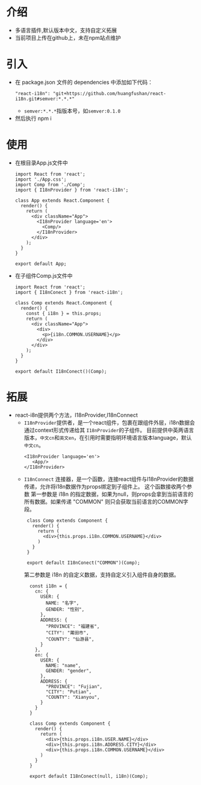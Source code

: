 # 介绍
* 多语言插件,默认版本中文，支持自定义拓展
* 当前项目上传在github上，未在npm站点维护

# 引入
* 在 package.json 文件的 dependencies 中添加如下代码：
  ```
  "react-i18n": "git+https://github.com/huangfushan/react-i18n.git#semver:*.*.*"
  ```
  * `semver:*.*.*`指版本号，如`semver:0.1.0`
* 然后执行 npm i

# 使用
* 在根目录App.js文件中
  ```
  import React from 'react';
  import './App.css';
  import Comp from './Comp';
  import { I18nProvider } from 'react-i18n';

  class App extends React.Component {
    render() {
      return (
        <div className="App">
          <I18nProvider language='en'>
            <Comp/>
          </I18nProvider>
        </div>
      );
    }
  }

  export default App;

  ```
* 在子组件Comp.js文件中
  ```
  import React from 'react';
  import { I18nConect } from 'react-i18n';

  class Comp extends React.Component {
    render() {
      const { i18n } = this.props;
      return (
        <div className="App">
          <div>
            <p>{i18n.COMMON.USERNAME}</p>
          </div>
        </div>
      );
    }
  }

  export default I18nConect()(Comp);
  ```

# 拓展
  * react-i8n提供两个方法，I18nProvider,I18nConnect
    * `I18nProvider`提供者，是一个react组件，包裹在跟组件外层，i18n数据会通过context形式传递给其 `I18nProvider`的子组件。
      目前提供中英两语言版本，`中文cn`和`英文en`，在引用时需要指明环境语言版本language，默认`中文cn`。
      ```
      <I18nProvider language='en'>
         <App/>
      </I18nProvider>
      ```
    * `I18nConnect` 连接器，是一个函数，连接react组件与I18nProvider的数据传递，允许将i18n数据作为props绑定到子组件上。
      这个函数接收两个参数
      第一参数是 i18n 的指定数据，如果为null，则props会拿到当前语言的所有数据。如果传递 "COMMON" 则只会获取当前语言的COMMON字段。
       ```
        class Comp extends Component {
          render() {
            return (
              <div>{this.props.i18n.COMMON.USERNAME}</div>
            )
          }
        }

        export default I18nConect("COMMON")(Comp);
      ```
      第二参数是 i18n 的自定义数据，支持自定义引入组件自身的数据。
      ```
        const i18n = {
          cn: {
            USER: {
              NAME: "名字",
              GENDER: "性别",
            },
            ADDRESS: {
              "PROVINCE": "福建省",
              "CITY": "莆田市",
              "COUNTY": "仙游县",
            }
          },
          en: {
            USER: {
              NAME: "name",
              GENDER: "gender",
            },
            ADDRESS: {
              "PROVINCE": "Fujian",
              "CITY": "Putian",
              "COUNTY": "Xianyou",
            }
          }
        }

        class Comp extends Component {
          render() {
            return (
              <div>{this.props.i18n.USER.NAME}</div>
              <div>{this.props.i18n.ADDRESS.CITY}</div>
              <div>{this.props.i18n.COMMON.USERNAME}</div>
            )
          }
        }

        export default I18nConect(null, i18n)(Comp);
      ```
